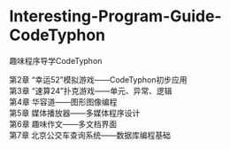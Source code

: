 # Interesting-Program-Guide-CodeTyphon
趣味程序导学CodeTyphon

第2章 “幸运52”模拟游戏——CodeTyphon初步应用 <br>
第3章 “速算24”扑克游戏——单元、异常、逻辑 <br>
第4章 华容道——图形图像编程 <br>
第5章 媒体播放器——多媒体程序设计 <br>
第6章 趣味作文——多文档界面 <br>
第7章 北京公交车查询系统——数据库编程基础 <br>
